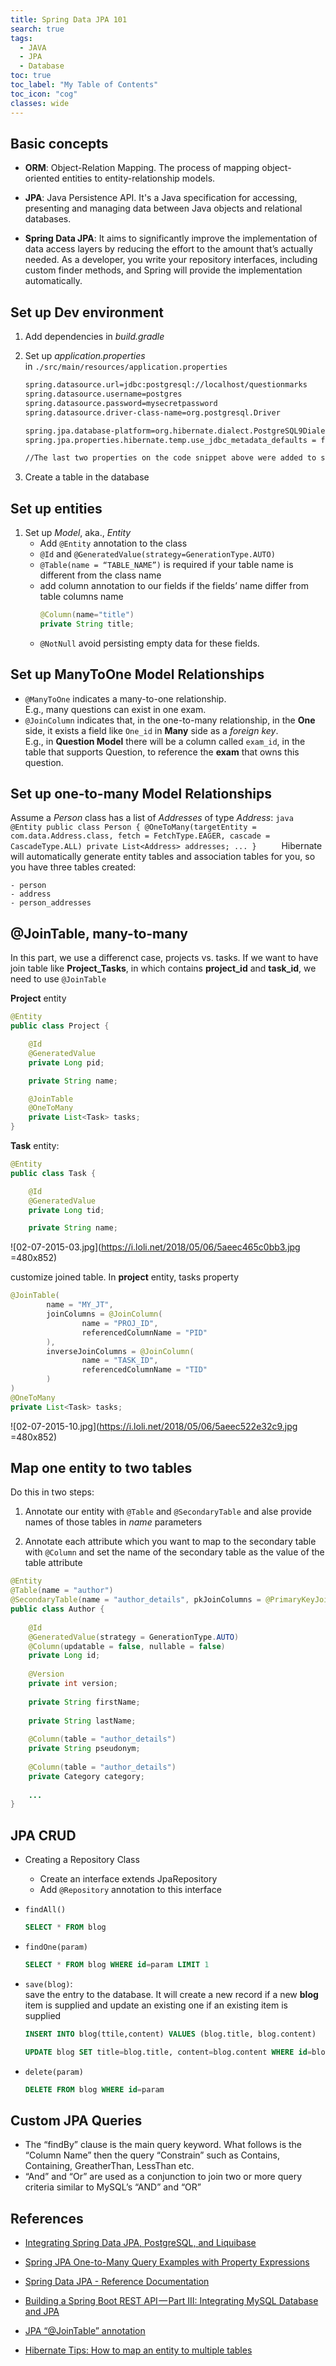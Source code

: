 ```yaml
---
title: Spring Data JPA 101
search: true
tags: 
  - JAVA
  - JPA
  - Database
toc: true
toc_label: "My Table of Contents"
toc_icon: "cog"
classes: wide
---
```


## Basic concepts

- **ORM**: Object-Relation Mapping. The process of mapping object-oriented entities to entity-relationship models.

- **JPA**: Java Persistence API. It's a Java specification for accessing, presenting and managing data between Java objects and relational databases.

- **Spring Data JPA**: It aims to significantly improve the implementation of data access layers by reducing the effort to the amount that’s actually needed. As a developer, you write your repository interfaces, including custom finder methods, and Spring will provide the implementation automatically.


## Set up Dev environment

1. Add dependencies in _build.gradle_

2. Set up _application.properties_  
  in `./src/main/resources/application.properties`
    ```bash
    spring.datasource.url=jdbc:postgresql://localhost/questionmarks
    spring.datasource.username=postgres
    spring.datasource.password=mysecretpassword
    spring.datasource.driver-class-name=org.postgresql.Driver
    
    spring.jpa.database-platform=org.hibernate.dialect.PostgreSQL9Dialect
    spring.jpa.properties.hibernate.temp.use_jdbc_metadata_defaults = false
    
    //The last two properties on the code snippet above were added to suppress an annoying exception that occurs when JPA (Hibernate) tries to verify PostgreSQL CLOB feature.
    ```
3. Create a table in the database

## Set up entities

1. Set up _Model_, aka., _Entity_
    - Add `@Entity` annotation to the class
    - `@Id` and `@GeneratedValue(strategy=GenerationType.AUTO)`
    - `@Table(name = “TABLE_NAME”)` is required if your table name is different from the class name
    - add column annotation to our fields if the fields’ name differ from table columns name
      ```java
      @Column(name="title")
      private String title; 
      ```
    - `@NotNull` avoid persisting empty data for these fields.

    
## Set up **ManyToOne** Model Relationships
  - `@ManyToOne` indicates a many-to-one relationship.  
    E.g., many questions can exist in one exam.
  - `@JoinColumn` indicates that, in the one-to-many relationship, in the **One** side, it exists a field like `One_id` in **Many** side as a _foreign key_.  
  E.g., in **Question Model** there will be a column called `exam_id`, in the table that supports Question, to reference the **exam** that owns this question.

## Set up **one-to-many** Model Relationships  
Assume a _Person_ class has a list of _Addresses_ of type _Address_:
    ```java
    @Entity
    public class Person {
        @OneToMany(targetEntity = com.data.Address.class, fetch = FetchType.EAGER, cascade = CascadeType.ALL)
        private List<Address> addresses;
        ...
    }    
    ```
    Hibernate will automatically generate entity tables and association tables for you, so you have three tables created:

    - person
    - address
    - person_addresses
  
## @JoinTable, many-to-many 
In this part, we use a differenct case, projects vs. tasks. If we want to have join table like **Project_Tasks**, in which contains **project_id** and **task_id**, we need to use `@JoinTable`

**Project** entity
```java
@Entity
public class Project {

    @Id
    @GeneratedValue
    private Long pid;

    private String name;

    @JoinTable
    @OneToMany
    private List<Task> tasks;
}
```
**Task** entity:
```java
@Entity
public class Task {

    @Id
    @GeneratedValue
    private Long tid;

    private String name;
```

![02-07-2015-03.jpg](https://i.loli.net/2018/05/06/5aeec465c0bb3.jpg =480x852)

customize joined table. In **project** entity, tasks property

```java
@JoinTable(
        name = "MY_JT",
        joinColumns = @JoinColumn(
                name = "PROJ_ID",
                referencedColumnName = "PID"
        ),
        inverseJoinColumns = @JoinColumn(
                name = "TASK_ID",
                referencedColumnName = "TID"
        )
)
@OneToMany
private List<Task> tasks;
```
![02-07-2015-10.jpg](https://i.loli.net/2018/05/06/5aeec522e32c9.jpg =480x852)


## Map one entity to two tables
Do this in two steps:

1. Annotate our entity with `@Table` and `@SecondaryTable` and alse provide names of those tables in _name_ parameters

2. Annotate each attribute which you want to map to the secondary table with `@Column` and set the name of the secondary table as the value of the table attribute

```java
@Entity
@Table(name = "author")
@SecondaryTable(name = "author_details", pkJoinColumns = @PrimaryKeyJoinColumn(name = "authorId", referencedColumnName = "id"))
public class Author {
 
    @Id
    @GeneratedValue(strategy = GenerationType.AUTO)
    @Column(updatable = false, nullable = false)
    private Long id;
 
    @Version
    private int version;
 
    private String firstName;
 
    private String lastName;
 
    @Column(table = "author_details")
    private String pseudonym;
 
    @Column(table = "author_details")
    private Category category;
 
    ...
}
```

## JPA CRUD


- Creating a Repository Class
  - Create an interface extends JpaRepository
  - Add `@Repository` annotation to this interface

- `findAll()`
    ```sql
    SELECT * FROM blog
    ```
    
- `findOne(param)`
    ```sql
    SELECT * FROM blog WHERE id=param LIMIT 1
    ```

- `save(blog)`:  
save the entry to the database. It will create a new record if a new **blog** item is supplied and update an existing one if an existing item is supplied
    ```sql
    INSERT INTO blog(ttile,content) VALUES (blog.title, blog.content)  
    
    UPDATE blog SET title=blog.title, content=blog.content WHERE id=blog.id
    ```
- `delete(param)`
    ```sql
    DELETE FROM blog WHERE id=param
    ```
    
## Custom JPA Queries

- The “findBy” clause is the main query keyword. What follows is the “Column Name” then the query “Constrain” such as Contains, Containing, GreatherThan, LessThan etc.
- “And” and “Or” are used as a conjunction to join two or more query criteria similar to MySQL’s “AND” and “OR”


## References 

- [Integrating Spring Data JPA, PostgreSQL, and Liquibase](https://auth0.com/blog/integrating-spring-data-jpa-postgresql-liquibase/?utm_source=medium&utm_medium=sc&utm_campaign=spring_data_jpa)

- [Spring JPA One-to-Many Query Examples with Property Expressions](https://medium.com/@evonsdesigns/spring-jpa-one-to-many-query-examples-281078bc457b)

- [Spring Data JPA - Reference Documentation](https://docs.spring.io/spring-data/jpa/docs/current/reference/html/)

- [Building a Spring Boot REST API — Part III: Integrating MySQL Database and JPA](https://medium.com/@salisuwy/building-a-spring-boot-rest-api-part-iii-integrating-mysql-database-and-jpa-81391404046a)

- [JPA “@JoinTable” annotation](https://stackoverflow.com/questions/5478328/jpa-jointable-annotation)

- [Hibernate Tips: How to map an entity to multiple tables](https://www.thoughts-on-java.org/hibernate-tips-how-to-map-an-entity-to-multiple-tables/)

